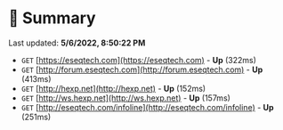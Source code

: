 # 📖 Summary
Last updated: **5/6/2022, 8:50:22 PM**

- `GET` [https://eseqtech.com](https://eseqtech.com) - **Up** (322ms)
- `GET` [http://forum.eseqtech.com](http://forum.eseqtech.com) - **Up** (413ms)
- `GET` [http://hexp.net](http://hexp.net) - **Up** (152ms)
- `GET` [http://ws.hexp.net](http://ws.hexp.net) - **Up** (157ms)
- `GET` [http://eseqtech.com/infoline](http://eseqtech.com/infoline) - **Up** (251ms)
